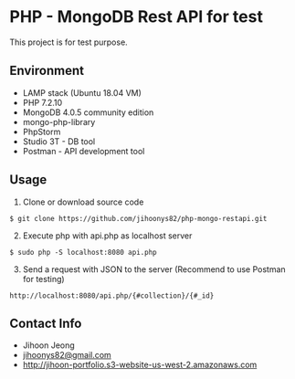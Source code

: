# PHP - MongoDB Rest API for test
This project is for test purpose. 

## Environment 
* LAMP stack (Ubuntu 18.04 VM)
* PHP 7.2.10
* MongoDB 4.0.5 community edition
* mongo-php-library
* PhpStorm
* Studio 3T - DB tool 
* Postman - API development tool

## Usage 
1. Clone or download source code 
```
$ git clone https://github.com/jihoonys82/php-mongo-restapi.git
```
2. Execute php with api.php as localhost server
```
$ sudo php -S localhost:8080 api.php
```
3. Send a request with JSON to the server (Recommend to use Postman for testing)
```
http://localhost:8080/api.php/{#collection}/{#_id}
```

## Contact Info 
* Jihoon Jeong 
* jihoonys82@gmail.com 
* http://jihoon-portfolio.s3-website-us-west-2.amazonaws.com
